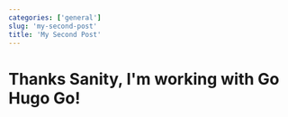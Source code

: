 ```yaml
---
categories: ['general']
slug: 'my-second-post'
title: 'My Second Post'
---
```


# Thanks Sanity, I'm working with Go Hugo Go!